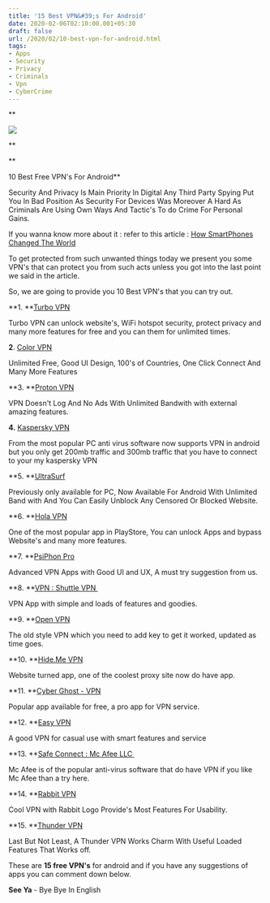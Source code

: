 ```yaml
---
title: '15 Best VPN&#39;s For Android'
date: 2020-02-06T02:10:00.001+05:30
draft: false
url: /2020/02/10-best-vpn-for-android.html
tags: 
- Apps
- Security
- Privacy
- Criminals
- Vpn
- CyberCrime
---
```


**  

[![](https://lh3.googleusercontent.com/--AHcagZiMg4/XjtGwcNBG6I/AAAAAAAABDk/PLrgtwFJ7eMkLaNNeuLLqHW82yMpR1GvACLcBGAsYHQ/s1600/IMG_20200206_030704_078.jpg)](https://lh3.googleusercontent.com/--AHcagZiMg4/XjtGwcNBG6I/AAAAAAAABDk/PLrgtwFJ7eMkLaNNeuLLqHW82yMpR1GvACLcBGAsYHQ/s1600/IMG_20200206_030704_078.jpg)

**

**

10 Best Free VPN's For Android**

  

Security And Privacy Is Main Priority In Digital Any Third Party Spying Put You In Bad Position As Security For Devices Was Moreover A Hard As Criminals Are Using Own Ways And Tactic's To do Crime For Personal Gains.

  

If you wanna know more about it : refer to this article : [How SmartPhones Changed The World](https://www.techtracker.in/2019/12/how-smartphones-changed-world.html)

  

To get protected from such unwanted things today we present you some VPN's that can protect you from such acts unless you got into the last point we said in the article.

  

So, we are going to provide you 10 Best VPN's that you can try out.

  

**1. **[Turbo VPN](https://play.google.com/store/apps/details?id=free.vpn.unblock.proxy.turbovpn)

  

Turbo VPN can unlock website's, WiFi hotspot security, protect privacy and many more features for free and you can them for unlimited times.

  

**2**. [Color VPN](https://play.google.com/store/apps/details?id=com.color.vpn)

  

Unlimited Free, Good UI Design, 100's of Countries, One Click Connect And Many More Features

  

**3. **[Proton VPN](https://play.google.com/store/apps/details?id=ch.protonvpn.android)

  

VPN Doesn't Log And No Ads With Unlimited Bandwith with external amazing features.

  

**4.** [Kaspersky VPN](https://play.google.com/store/apps/details?id=com.kms.free)

  

From the most popular PC anti virus software now supports VPN in android  but you only get 200mb traffic and 300mb traffic that you have to connect to your my kaspersky VPN

  

**5. **[UltraSurf](https://play.google.com/store/apps/details?id=us.ultrasurf.mobile.ultrasurf)

  

Previously only available for PC, Now Available For Android With Unlimited Band with And You Can Easily Unblock Any Censored Or Blocked Website.

  

**6. **[Hola VPN](https://play.google.com/store/apps/details?id=org.hola)

  

One of the most popular app in PlayStore, You can unlock Apps and bypass Website's and many more features.

  

**7. **[PsiPhon Pro](https://play.google.com/store/apps/details?id=com.psiphon3.subscription)

  

Advanced VPN Apps with Good UI and UX, A must try suggestion from us.

  

**8. **[VPN : Shuttle VPN ](https://play.google.com/store/apps/details?id=com.shuttlevpn.free.proxy.gaming)

  

VPN App with simple and loads of features and goodies.

  

**9. **[Open VPN](https://play.google.com/store/apps/details?id=net.openvpn.openvpn)

  

The old style VPN which you need to add key to get it worked, updated as time goes.

  

**10. **[Hide.Me VPN](https://play.google.com/store/apps/details?id=hideme.android.vpn)

  

Website turned app, one of the coolest proxy site now do have app. 

  

**11. **[Cyber Ghost - VPN](https://play.google.com/store/apps/details?id=de.mobileconcepts.cyberghost)

  

Popular app available for free, a pro app for VPN service.

  

**12. **[Easy VPN](https://play.google.com/store/apps/details?id=easyvpn.free.vpn.unblock.proxy)

  

A good VPN for casual use with smart features and service

  

**13. **[Safe Connect : Mc Afee LLC ](https://play.google.com/store/apps/details?id=com.mcafee.safeconnect.android)

  

Mc Afee is of the popular anti-virus software that do have VPN if you like Mc Afee than a try here.

  

**14. **[Rabbit VPN](https://play.google.com/store/apps/details?id=com.rabbitvpn.vpn)

  

Cool VPN with Rabbit Logo Provide's Most Features For Usability.

  

**15. **[Thunder VPN](https://play.google.com/store/apps/details?id=com.fast.free.unblock.thunder.vpn)

  

Last But Not Least, A Thunder VPN Works Charm With Useful Loaded Features That Works off.

These are **15 free VPN's** for android and if you have any suggestions of apps you can comment down below.

  

**See Ya** \- Bye Bye In English